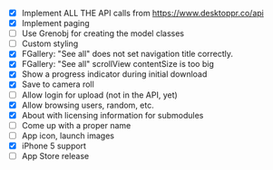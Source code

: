 - [X] Implement ALL THE API calls from https://www.desktoppr.co/api
- [X] Implement paging
- [ ] Use Grenobj for creating the model classes
- [ ] Custom styling 
- [X] FGallery: "See all" does not set navigation title correctly.
- [X] FGallery: "See all" scrollView contentSize is too big
- [X] Show a progress indicator during initial download
- [X] Save to camera roll
- [ ] Allow login for upload (not in the API, yet)
- [X] Allow browsing users, random, etc.
- [X] About with licensing information for submodules
- [ ] Come up with a proper name
- [ ] App icon, launch images
- [X] iPhone 5 support
- [ ] App Store release
